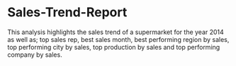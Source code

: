 # Sales-Trend-Report
This analysis highlights the sales trend of a supermarket for the year 2014 as well as; top sales rep, best sales month, best performing region by sales, top performing city by sales, top production by sales and top performing company by sales. 
